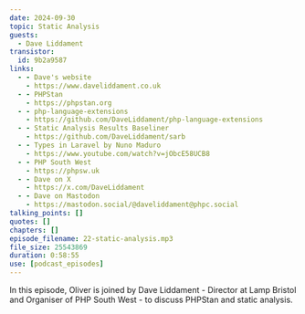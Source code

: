 ```yaml
---
date: 2024-09-30
topic: Static Analysis
guests:
  - Dave Liddament
transistor:
  id: 9b2a9587
links:
  - - Dave's website
    - https://www.daveliddament.co.uk
  - - PHPStan
    - https://phpstan.org
  - - php-language-extensions
    - https://github.com/DaveLiddament/php-language-extensions
  - - Static Analysis Results Baseliner
    - https://github.com/DaveLiddament/sarb
  - - Types in Laravel by Nuno Maduro
    - https://www.youtube.com/watch?v=jObcE58UCB8
  - - PHP South West
    - https://phpsw.uk
  - - Dave on X
    - https://x.com/DaveLiddament
  - - Dave on Mastodon
    - https://mastodon.social/@daveliddament@phpc.social
talking_points: []
quotes: []
chapters: []
episode_filename: 22-static-analysis.mp3
file_size: 25543869
duration: 0:58:55
use: [podcast_episodes]
---
```


In this episode, Oliver is joined by Dave Liddament - Director at Lamp Bristol and Organiser of PHP South West - to discuss PHPStan and static analysis.
